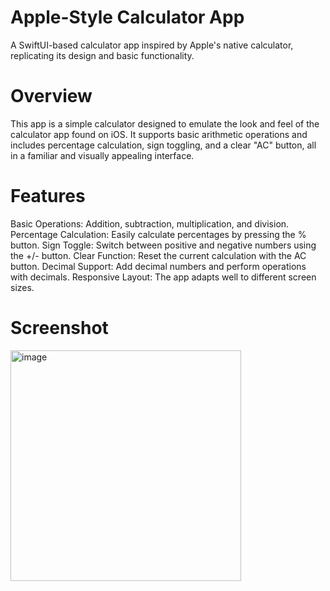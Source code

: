 # Apple-Style Calculator App

A SwiftUI-based calculator app inspired by Apple's native calculator, replicating its design and basic functionality.

# Overview

This app is a simple calculator designed to emulate the look and feel of the calculator app found on iOS. 
It supports basic arithmetic operations and includes percentage calculation, sign toggling, and a clear "AC" button, all in a familiar and visually appealing interface.

# Features

Basic Operations: Addition, subtraction, multiplication, and division.
Percentage Calculation: Easily calculate percentages by pressing the % button.
Sign Toggle: Switch between positive and negative numbers using the +/- button.
Clear Function: Reset the current calculation with the AC button.
Decimal Support: Add decimal numbers and perform operations with decimals.
Responsive Layout: The app adapts well to different screen sizes.

# Screenshot
<img width="369" alt="image" src="https://github.com/user-attachments/assets/009a67bc-319a-4efb-97be-1a70f5d22e35">
